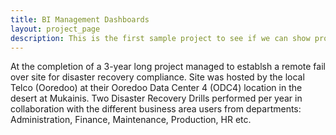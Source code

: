 ```yaml
---
title: BI Management Dashboards
layout: project_page
description: This is the first sample project to see if we can show projects in a list or in a grid. THis is really a super duper project to start with.
---
```


At the completion of a 3-year long project managed to establsh a remote fail over site for disaster recovery compliance. Site was hosted by the local Telco (Ooredoo) at their Ooredoo Data Center 4 (ODC4) location in the desert at Mukainis. Two Disaster Recovery Drills performed per year in collaboration with the different business area users from departments: Administration, Finance, Maintenance, Production, HR etc.